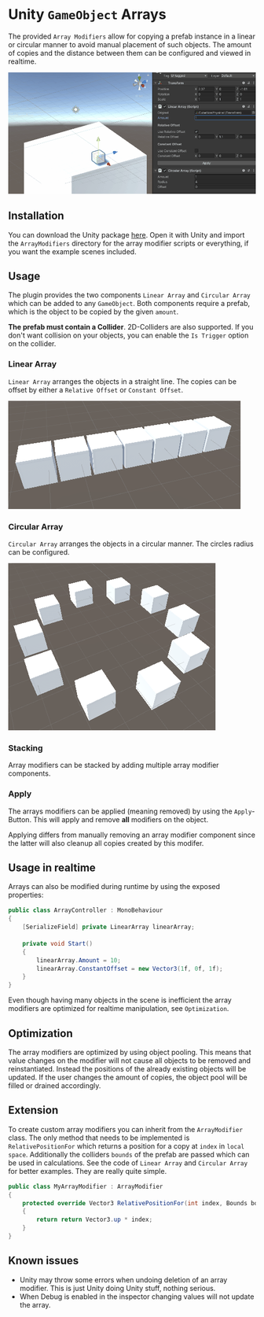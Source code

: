 # Unity `GameObject` Arrays

The provided `Array Modifiers` allow for copying a prefab instance in a linear or circular manner to avoid manual placement of such objects.
The amount of copies and the distance between them can be configured and viewed in realtime.

![img](img/animation.gif)

## Installation

You can download the Unity package [here](https://github.com/Moolt/Unity-GameObject-Array/raw/main/array_modifiers.unitypackage).
Open it with Unity and import the `ArrayModifiers` directory for the array modifier scripts or everything, if you want the example scenes included.

## Usage

The plugin provides the two components `Linear Array` and `Circular Array` which can be added to any `GameObject`. Both components require a prefab, which is the object to be copied by the given `amount`.

**The prefab must contain a Collider**. 2D-Colliders are also supported. If you don't want collision on your objects, you can enable the `Is Trigger` option on the collider.

### Linear Array

`Linear Array` arranges the objects in a straight line. The copies can be offset by either a `Relative Offset` or `Constant Offset`.

![img](img/linear_array.png)

### Circular Array

`Circular Array` arranges the objects in a circular manner. The circles radius can be configured.

![img](img/circular_array.png)

### Stacking

Array modifiers can be stacked by adding multiple array modifier components.

### Apply

The arrays modifiers can be applied (meaning removed) by using the `Apply`-Button. This will apply and remove **all** modifiers on the object.

Applying differs from manually removing an array modifier component since the latter will also cleanup all copies created by this modifer.

## Usage in realtime

Arrays can also be modified during runtime by using the exposed properties:

```csharp
public class ArrayController : MonoBehaviour
{
    [SerializeField] private LinearArray linearArray;

    private void Start()
    {
        linearArray.Amount = 10;
        linearArray.ConstantOffset = new Vector3(1f, 0f, 1f);
    }
}
```

Even though having many objects in the scene is inefficient the array modifiers are optimized for realtime manipulation, see `Optimization`.

## Optimization

The array modifiers are optimized by using object pooling.
This means that value changes on the modifier will not cause all objects to be removed and reinstantiated. 
Instead the positions of the already existing objects will be updated. If the user changes the amount of copies, the object pool will be filled or drained accordingly.

## Extension

To create custom array modifiers you can inherit from the `ArrayModifier` class.
The only method that needs to be implemented is `RelativePositionFor` which returns a position for a copy at `index` in `local space`.
Additionally the colliders `bounds` of the prefab are passed which can be used in calculations. See the code of `Linear Array` and `Circular Array` for better examples. They are really quite simple.

```csharp
public class MyArrayModifier : ArrayModifier
{
    protected override Vector3 RelativePositionFor(int index, Bounds bounds)
    {
        return return Vector3.up * index;
    }
}
```

## Known issues

* Unity may throw some errors when undoing deletion of an array modifier. This is just Unity doing Unity stuff, nothing serious.
* When Debug is enabled in the inspector changing values will not update the array.